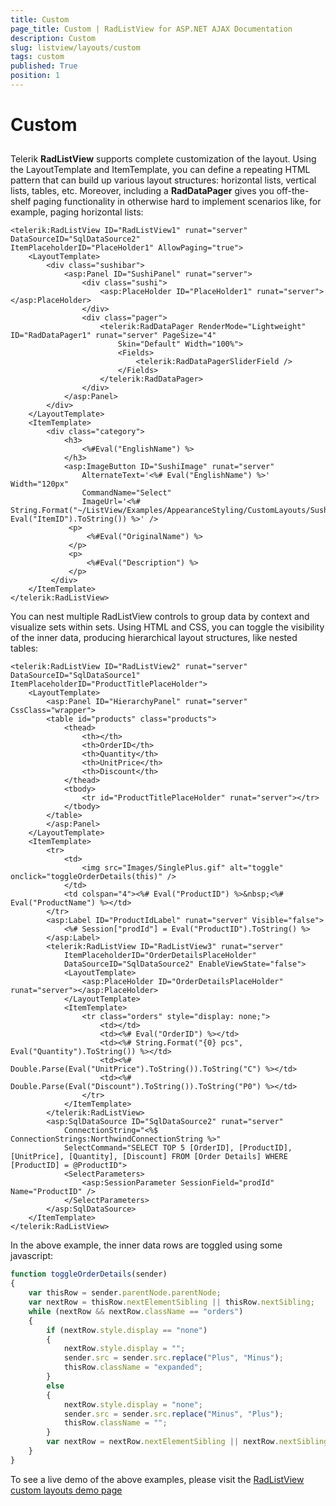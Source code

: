 ```yaml
---
title: Custom
page_title: Custom | RadListView for ASP.NET AJAX Documentation
description: Custom
slug: listview/layouts/custom
tags: custom
published: True
position: 1
---
```


# Custom



## 

Telerik **RadListView** supports complete customization of the layout. Using the LayoutTemplate and ItemTemplate, you can define a repeating HTML pattern that can build up various layout structures: horizontal lists, vertical lists, tables, etc. Moreover, including a **RadDataPager** gives you off-the-shelf paging functionality in otherwise hard to implement scenarios like, for example, paging horizontal lists:

````ASP.NET
<telerik:RadListView ID="RadListView1" runat="server" DataSourceID="SqlDataSource2"
ItemPlaceholderID="PlaceHolder1" AllowPaging="true">
    <LayoutTemplate>
        <div class="sushibar">
            <asp:Panel ID="SushiPanel" runat="server">
                <div class="sushi">
                    <asp:PlaceHolder ID="PlaceHolder1" runat="server"></asp:PlaceHolder>
                </div>
                <div class="pager">
                    <telerik:RadDataPager RenderMode="Lightweight" ID="RadDataPager1" runat="server" PageSize="4"
                        Skin="Default" Width="100%">
                        <Fields>
                            <telerik:RadDataPagerSliderField />
                        </Fields>
                    </telerik:RadDataPager>
                </div>
            </asp:Panel>
        </div>
    </LayoutTemplate>
    <ItemTemplate>
        <div class="category">
            <h3>
                <%#Eval("EnglishName") %>
            </h3>
            <asp:ImageButton ID="SushiImage" runat="server"
                AlternateText='<%# Eval("EnglishName") %>' Width="120px"
                CommandName="Select"
                ImageUrl='<%# String.Format("~/ListView/Examples/AppearanceStyling/CustomLayouts/Sushi/{0}.jpg", Eval("ItemID").ToString()) %>' />
             <p>
                 <%#Eval("OriginalName") %>
             </p>
             <p>
                 <%#Eval("Description") %>
             </p>
         </div>
    </ItemTemplate>
</telerik:RadListView>
````



You can nest multiple RadListView controls to group data by context and visualize sets within sets. Using HTML and CSS, you can toggle the visibility of the inner data, producing hierarchical layout structures, like nested tables:

````ASP.NET
<telerik:RadListView ID="RadListView2" runat="server" DataSourceID="SqlDataSource1"
ItemPlaceholderID="ProductTitlePlaceHolder">
    <LayoutTemplate>
        <asp:Panel ID="HierarchyPanel" runat="server" CssClass="wrapper">
        <table id="products" class="products">
            <thead>
                <th></th>
                <th>OrderID</th>
                <th>Quantity</th>
                <th>UnitPrice</th>
                <th>Discount</th>
            </thead>
            <tbody>
                <tr id="ProductTitlePlaceHolder" runat="server"></tr>
            </tbody>
        </table>
        </asp:Panel>
    </LayoutTemplate>
    <ItemTemplate>
        <tr>
            <td>
                <img src="Images/SinglePlus.gif" alt="toggle" onclick="toggleOrderDetails(this)" />
            </td>
            <td colspan="4"><%# Eval("ProductID") %>&nbsp;<%# Eval("ProductName") %></td>
        </tr>
        <asp:Label ID="ProductIdLabel" runat="server" Visible="false">
            <%# Session["prodId"] = Eval("ProductID").ToString() %>
        </asp:Label>
        <telerik:RadListView ID="RadListView3" runat="server"
            ItemPlaceholderID="OrderDetailsPlaceHolder"
            DataSourceID="SqlDataSource2" EnableViewState="false">
            <LayoutTemplate>
                <asp:PlaceHolder ID="OrderDetailsPlaceHolder" runat="server"></asp:PlaceHolder>
            </LayoutTemplate>
            <ItemTemplate>
                <tr class="orders" style="display: none;">
                    <td></td>
                    <td><%# Eval("OrderID") %></td>
                    <td><%# String.Format("{0} pcs", Eval("Quantity").ToString()) %></td>
                    <td><%# Double.Parse(Eval("UnitPrice").ToString()).ToString("C") %></td>
                    <td><%# Double.Parse(Eval("Discount").ToString()).ToString("P0") %></td>
                </tr>
            </ItemTemplate>
        </telerik:RadListView>
        <asp:SqlDataSource ID="SqlDataSource2" runat="server"
            ConnectionString="<%$ ConnectionStrings:NorthwindConnectionString %>"
            SelectCommand="SELECT TOP 5 [OrderID], [ProductID], [UnitPrice], [Quantity], [Discount] FROM [Order Details] WHERE [ProductID] = @ProductID">
            <SelectParameters>
                <asp:SessionParameter SessionField="prodId" Name="ProductID" />
            </SelectParameters>
        </asp:SqlDataSource>
    </ItemTemplate>
</telerik:RadListView>
````



In the above example, the inner data rows are toggled using some javascript:

````JavaScript
function toggleOrderDetails(sender)
{
    var thisRow = sender.parentNode.parentNode;
    var nextRow = thisRow.nextElementSibling || thisRow.nextSibling;
    while (nextRow && nextRow.className == "orders")
    {
        if (nextRow.style.display == "none")
        {
            nextRow.style.display = "";
            sender.src = sender.src.replace("Plus", "Minus");
            thisRow.className = "expanded";
        }
        else
        {
            nextRow.style.display = "none";
            sender.src = sender.src.replace("Minus", "Plus");
            thisRow.className = "";
        }
        var nextRow = nextRow.nextElementSibling || nextRow.nextSibling;
    }
}
````



To see a live demo of the above examples, please visit the [RadListView custom layouts demo page](https://demos.telerik.com/aspnet-ajax/listview/examples/appearancestyling/customlayouts/defaultcs.aspx)

